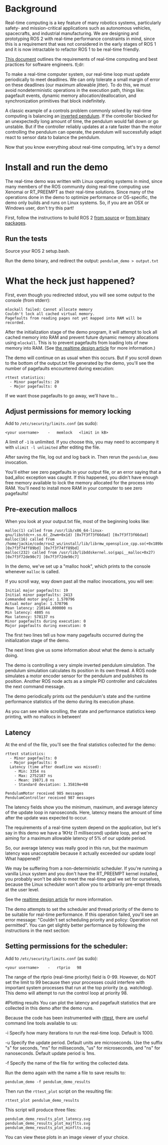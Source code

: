 # Background
Real-time computing is a key feature of many robotics systems, particularly safety- and mission-critical applications such as autonomous vehicles, spacecrafts, and industrial manufacturing.
We are designing and prototyping ROS 2 with real-time performance constraints in mind, since this is a requirement that was not considered in the early stages of ROS 1 and it is now intractable to refactor ROS 1 to be real-time friendly.

[This document](https://github.com/ros2/design/blob/gh-pages/articles/realtime.md) outlines the requirements of real-time computing and best practices for software engineers. tl;dr:

To make a real-time computer system, our real-time loop must update periodically to meet deadlines.
We can only tolerate a small margin of error on these deadlines (our maximum allowable jitter).
To do this, we must avoid nondeterministic operations in the execution path, things like: pagefault events, dynamic memory allocation/deallocation, and synchronization primitives that block indefinitely.

A classic example of a controls problem commonly solved by real-time computing is balancing an [inverted pendulum](https://en.wikipedia.org/wiki/Inverted_pendulum).
If the controller blocked for an unexpectedly long amount of time, the pendulum would fall down or go unstable.
But if the controller reliably updates at a rate faster than the motor controlling the pendulum can operate, the pendulum will successfully adapt react to sensor data to balance the pendulum.

Now that you know everything about real-time computing, let's try a demo!

# Install and run the demo
The real-time demo was written with Linux operating systems in mind, since many members of the ROS community doing real-time computing use Xenomai or RT_PREEMPT as their real-time solutions.
Since many of the operations done in the demo to optimize performance or OS-specific, the demo only builds and runs on Linux systems.
So, if you are an OSX or Windows user, don't try this part!

First, follow the instructions to build ROS 2 [from source](Linux-Development-Setup) or [from binary packages](Linux-Install-Binary). 

## Run the tests
Source your ROS 2 setup.bash.

Run the demo binary, and redirect the output:
`pendulum_demo > output.txt`

# What the heck just happened?

First, even though you redirected stdout, you will see some output to the console (from stderr):

```
mlockall failed: Cannot allocate memory
Couldn't lock all cached virtual memory.
Pagefaults from reading pages not yet mapped into RAM will be recorded.
```

After the initialization stage of the demo program, it will attempt to lock all cached memory into RAM and prevent future dynamic memory allocations using `mlockall`.
This is to prevent pagefaults from loading lots of new memory into RAM.
(See [the realtime design article](https://github.com/ros2/design/blob/gh-pages/articles/realtime.md#memory-management) for more information.)

The demo will continue on as usual when this occurs.
But if you scroll down to the bottom of the output.txt file generated by the demo, you'll see the number of pagefaults encountered during execution:

```
rttest statistics:
  - Minor pagefaults: 20
  - Major pagefaults: 0
```

If we want those pagefaults to go away, we'll have to...

## Adjust permissions for memory locking

Add to `/etc/security/limits.conf` (as sudo):
```
<your username>    -   memlock   <limit in kB>
```

A limit of `-1` is unlimited.
If you choose this, you may need to accompany it with `ulimit -l unlimited` after editing the file.

After saving the file, log out and log back in.
Then rerun the `pendulum_demo` invocation.

You'll either see zero pagefaults in your output file, or an error saying that a bad_alloc exception was caught.
If this happened, you didn't have enough free memory available to lock the memory allocated for the process into RAM.
You'll need to install more RAM in your computer to see zero pagefaults!

## Pre-execution mallocs

When you look at your output.txt file, most of the beginning looks like:

```
malloc(1) called from /usr/lib/x86_64-linux-gnu/libstdc++.so.6(_Znwm+0x1d) [0x7f3f73f66dad] [0x7f3f73f66dad]
malloc(16) called from /home/jackie/code/ros2_ws/install/lib/librmw_opensplice_cpp.so(+0x189bd) [0x7f3f74ff89bd] [0x7f3f74ff89bd]
malloc(232) called from /usr/lib/libddskernel.so(gapi__malloc+0x27) [0x7f3f72de90c7] [0x7f3f72de90c7]
```

In the demo, we've set up a "malloc hook", which prints to the console whenever `malloc` is called.

If you scroll way, way down past all the malloc invocations, you will see:

```
Initial major pagefaults: 19
Initial minor pagefaults: 2413
Commanded motor angle: 1.570796
Actual motor angle: 1.570796
Mean latency: 210144.000000 ns
Min latency: 4805 ns
Max latency: 578137 ns
Minor pagefaults during execution: 0
Major pagefaults during execution: 0
```

The first two lines tell us how many pagefaults occurred during the initialization stage of the demo.

The next lines give us some information about what the demo is actually doing.

The demo is controlling a very simple inverted pendulum simulation.
The pendulum simulation calculates its position in its own thread.
A ROS node simulates a motor encoder sensor for the pendulum and publishes its position.
Another ROS node acts as a simple PID controller and calculates the next command message.

The demo periodically prints out the pendulum's state and the runtime performance statistics of the demo during its execution phase.

As you can see while scrolling, the state and performance statistics keep printing, with no mallocs in between!

## Latency

At the end of the file, you'll see the final statistics collected for the demo:

```
rttest statistics:
  - Minor pagefaults: 0
  - Major pagefaults: 0
  Latency (time after deadline was missed):
    - Min: 3354 ns
    - Max: 2752187 ns
    - Mean: 19871.8 ns
    - Standard deviation: 1.35819e+08

PendulumMotor received 985 messages
PendulumController received 987 messages
```

The latency fields show you the minimum, maximum, and average latency of the update loop in nanoseconds.
Here, latency means the amount of time after the update was expected to occur.

The requirements of a real-time system depend on the application, but let's say in this demo we have a 1KHz (1 millisecond) update loop, and we're aiming for a maximum allowable latency of 5% of our update period.

So, our average latency was really good in this run, but the maximum latency was unacceptable because it actually exceeded our update loop! What happened?

We may be suffering from a non-deterministic scheduler.
If you're running a vanilla Linux system and you don't have the RT_PREEMPT kernel installed, you probably won't be able to meet the real-time goal we set for ourselves, because the Linux scheduler won't allow you to arbitrarily pre-empt threads at the user level.

See the [realtime design article](https://github.com/ros2/design/blob/gh-pages/articles/realtime.md#multithreaded-programming-and-synchronization) for more information.

The demo attempts to set the scheduler and thread priority of the demo to be suitable for real-time performance. If this operation failed, you'll see an error message: "Couldn't set scheduling priority and policy: Operation not permitted". You can get slightly better performance by following the instructions in the next section:

## Setting permissions for the scheduler:
Add to `/etc/security/limits.conf` (as sudo):
```
<your username>    -   rtprio   98
```

The range of the rtprio (real-time priority) field is 0-99.
However, do NOT set the limit to 99 because then your processes could interfere with important system processes that run at the top priority (e.g. watchdog).
This demo will attempt to run the control loop at priority 98.

#Plotting results
You can plot the latency and pagefault statistics that are collected in this demo after the demo runs.

Because the code has been instrumented with [rttest](https://github.com/ros2/rttest), there are useful command line tools available to us:

-i Specify how many iterations to run the real-time loop. Default is 1000.

-u Specify the update period. Default units are microseconds. Use the suffix "s" for seconds, "ms" for milliseconds, "us" for microseconds, and "ns" for nanoseconds. Default update period is 1ms.

-f Specify the name of the file for writing the collected data.

Run the demo again with the name a file to save results to:

```
pendulum_demo -f pendulum_demo_results
```

Then run the `rttest_plot` script on the resulting file:

```
rttest_plot pendulum_demo_results
```

This script will produce three files:

```
pendulum_demo_results_plot_latency.svg
pendulum_demo_results_plot_majflts.svg
pendulum_demo_results_plot_minflts.svg
```

You can view these plots in an image viewer of your choice.